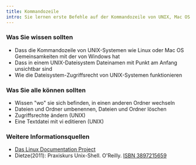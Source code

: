 ```yaml
---
title: Kommandozeile
intro: Sie lernen erste Befehle auf der Kommandozeile von UNIX, Mac OS bzw. Windows um Ihren Webspace zu verwalten
---
```


### Was Sie wissen sollten
* Dass die Kommandozeile von UNIX-Systemen wie Linux oder Mac OS Gemeinsamkeiten mit der von Windows hat
* Dass in einem UNIX-Dateisystem Dateinamen mit Punkt am Anfang unsichtbar sind
* Wie die Dateisystem-Zugriffsrecht von UNIX-Systemen funktionieren

### Was Sie alle können sollten
* Wissen "wo" sie sich befinden, in einen anderen Ordner wechseln
* Dateien und Ordner umbenennen, Dateien und Ordner löschen
* Zugriffsrechte ändern (UNIX)
* Eine Textdatei mit vi editieren (UNIX)

### Weitere Informationsquellen
* [Das Linux Documentation Project](http://www.tldp.org/)
* Dietze(2011): Praxiskurs Unix-Shell. O'Reilly. [ISBN 3897215659](http://www.amazon.de/Praxiskurs-Unix-Shell-oreillys-basics-Martin/dp/3897215659/)
